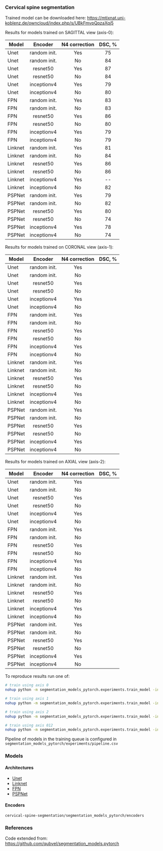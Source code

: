 ### Cervical spine segmentation

Trained model can be downloaded here: 
https://mtixnat.uni-koblenz.de/owncloud/index.php/s/UBkFmvpQpzaXqj5

Results for models trained on SAGITTAL view (axis-0):

|Model            |Encoder           |N4 correction  |DSC, %   |
|-----------------|:----------------:|:-------------:|:-------:|
|Unet             |random init.      |Yes            |75       |
|Unet             |random init.      |No             |84       |
|Unet             |resnet50          |Yes            |87       |
|Unet             |resnet50          |No             |84       |
|Unet             |inceptionv4       |Yes            |79       |
|Unet             |inceptionv4       |No             |80       |
|FPN              |random init.      |Yes            |83       |
|FPN              |random init.      |No             |83       |
|FPN              |resnet50          |Yes            |86       |
|FPN              |resnet50          |No             |80       |
|FPN              |inceptionv4       |Yes            |79       |
|FPN              |inceptionv4       |No             |79       |
|Linknet          |random init.      |Yes            |81       |
|Linknet          |random init.      |No             |84       |
|Linknet          |resnet50          |Yes            |86       |
|Linknet          |resnet50          |No             |86       |
|Linknet          |inceptionv4       |Yes            |--       |
|Linknet          |inceptionv4       |No             |82       |
|PSPNet           |random init.      |Yes            |79       |
|PSPNet           |random init.      |No             |82       |
|PSPNet           |resnet50          |Yes            |80       |
|PSPNet           |resnet50          |No             |74       |
|PSPNet           |inceptionv4       |Yes            |78       |
|PSPNet           |inceptionv4       |No             |74       |


Results for models trained on CORONAL view (axis-1):

|Model            |Encoder           |N4 correction  |DSC, %   |
|-----------------|:----------------:|:-------------:|:-------:|
|Unet             |random init.      |Yes            |       |
|Unet             |random init.      |No             |       |
|Unet             |resnet50          |Yes            |       |
|Unet             |resnet50          |No             |       |
|Unet             |inceptionv4       |Yes            |       |
|Unet             |inceptionv4       |No             |       |
|FPN              |random init.      |Yes            |       |
|FPN              |random init.      |No             |       |
|FPN              |resnet50          |Yes            |       |
|FPN              |resnet50          |No             |       |
|FPN              |inceptionv4       |Yes            |       |
|FPN              |inceptionv4       |No             |       |
|Linknet          |random init.      |Yes            |       |
|Linknet          |random init.      |No             |       |
|Linknet          |resnet50          |Yes            |       |
|Linknet          |resnet50          |No             |       |
|Linknet          |inceptionv4       |Yes            |       |
|Linknet          |inceptionv4       |No             |       |
|PSPNet           |random init.      |Yes            |       |
|PSPNet           |random init.      |No             |       |
|PSPNet           |resnet50          |Yes            |       |
|PSPNet           |resnet50          |No             |       |
|PSPNet           |inceptionv4       |Yes            |       |
|PSPNet           |inceptionv4       |No             |       |

Results for models trained on AXIAL view (axis-2):

|Model            |Encoder           |N4 correction  |DSC, %   |
|-----------------|:----------------:|:-------------:|:-------:|
|Unet             |random init.      |Yes            |       |
|Unet             |random init.      |No             |       |
|Unet             |resnet50          |Yes            |       |
|Unet             |resnet50          |No             |       |
|Unet             |inceptionv4       |Yes            |       |
|Unet             |inceptionv4       |No             |       |
|FPN              |random init.      |Yes            |       |
|FPN              |random init.      |No             |       |
|FPN              |resnet50          |Yes            |       |
|FPN              |resnet50          |No             |       |
|FPN              |inceptionv4       |Yes            |       |
|FPN              |inceptionv4       |No             |       |
|Linknet          |random init.      |Yes            |       |
|Linknet          |random init.      |No             |       |
|Linknet          |resnet50          |Yes            |       |
|Linknet          |resnet50          |No             |       |
|Linknet          |inceptionv4       |Yes            |       |
|Linknet          |inceptionv4       |No             |       |
|PSPNet           |random init.      |Yes            |       |
|PSPNet           |random init.      |No             |       |
|PSPNet           |resnet50          |Yes            |       |
|PSPNet           |resnet50          |No             |       |
|PSPNet           |inceptionv4       |Yes            |       |
|PSPNet           |inceptionv4       |No             |       |

To reproduce results run one of:

```bash
# train using axis 0
nohup python -m segmentation_models_pytorch.experiments.train_model -in path/to/nrrd/dataset --train_all all --extract_slices 1 --use_axis 0 &

# train using axis 1
nohup python -m segmentation_models_pytorch.experiments.train_model -in path/to/nrrd/dataset --train_all all --extract_slices 1 --use_axis 1 &

# train using axis 2
nohup python -m segmentation_models_pytorch.experiments.train_model -in path/to/nrrd/dataset --train_all all --extract_slices 1 --use_axis 2 &

# train using axis 012 
nohup python -m segmentation_models_pytorch.experiments.train_model -in path/to/nrrd/dataset --train_all all --extract_slices 1 --use_axis 012 &
```

Pipeline of models in the training queue is configured in `segmentation_models_pytorch/experiments/pipeline.csv`

### Models <a name="models"></a>

#### Architectures <a name="architectires"></a>
 - [Unet](https://arxiv.org/abs/1505.04597)
 - [Linknet](https://arxiv.org/abs/1707.03718)
 - [FPN](http://presentations.cocodataset.org/COCO17-Stuff-FAIR.pdf)
 - [PSPNet](https://arxiv.org/abs/1612.01105)

#### Encoders <a name="encoders"></a>
`cervical-spine-segmentation/segmentation_models_pytorch/encoders`

### References
Code extended from: https://github.com/qubvel/segmentation_models.pytorch
